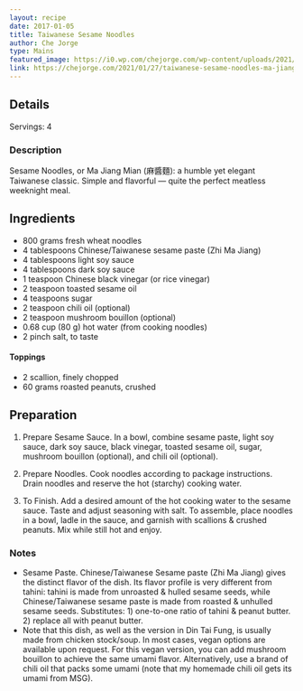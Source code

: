 ```yaml
---
layout: recipe
date: 2017-01-05
title: Taiwanese Sesame Noodles
author: Che Jorge
type: Mains
featured_image: https://i0.wp.com/chejorge.com/wp-content/uploads/2021/01/IMG_0410.jpg?zoom=2&resize=930%2C620&ssl=1
link: https://chejorge.com/2021/01/27/taiwanese-sesame-noodles-ma-jiang-mian/
---
```

## Details
Servings: 4
### Description
Sesame Noodles, or Ma Jiang Mian (麻醬麵): a humble yet elegant Taiwanese classic. Simple and flavorful — quite the perfect meatless weeknight meal.

## Ingredients
* 800 grams fresh wheat noodles
* 4 tablespoons Chinese/Taiwanese sesame paste (Zhi Ma Jiang)
* 4 tablespoons light soy sauce
* 4 tablespoons dark soy sauce
* 1 teaspoon Chinese black vinegar (or rice vinegar)
* 2 teaspoon toasted sesame oil
* 4 teaspoons sugar
* 2 teaspoon chili oil (optional)
* 2 teaspoon mushroom bouillon (optional)
* 0.68 cup (80 g) hot water (from cooking noodles)
* 2 pinch salt, to taste

#### Toppings
* 2 scallion, finely chopped
* 60 grams roasted peanuts, crushed

## Preparation

1. Prepare Sesame Sauce. In a bowl, combine sesame paste, light soy sauce, dark soy sauce, black vinegar, toasted sesame oil, sugar, mushroom bouillon (optional), and chili oil (optional).

1. Prepare Noodles. Cook noodles according to package instructions. Drain noodles and reserve the hot (starchy) cooking water.

1. To Finish. Add a desired amount of the hot cooking water to the sesame sauce. Taste and adjust seasoning with salt. To assemble, place noodles in a bowl, ladle in the sauce, and garnish with scallions & crushed peanuts. Mix while still hot and enjoy.

### Notes
* Sesame Paste. Chinese/Taiwanese Sesame paste (Zhi Ma Jiang) gives the distinct flavor of the dish. Its flavor profile is very different from tahini: tahini is made from unroasted & hulled sesame seeds, while Chinese/Taiwanese sesame paste is made from roasted & unhulled sesame seeds. Substitutes: 1) one-to-one ratio of tahini & peanut butter. 2) replace all with peanut butter.
* Note that this dish, as well as the version in Din Tai Fung, is usually made from chicken stock/soup. In most cases, vegan options are available upon request. For this vegan version, you can add mushroom bouillon to achieve the same umami flavor. Alternatively, use a brand of chili oil that packs some umami (note that my homemade chili oil gets its umami from MSG).